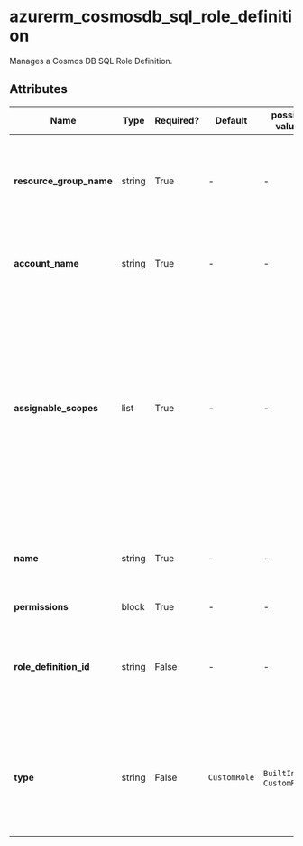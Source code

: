 # azurerm_cosmosdb_sql_role_definition

Manages a Cosmos DB SQL Role Definition.

## Attributes

| Name | Type | Required? | Default  | possible values | Description |
| ---- | ---- | --------- | -------- | ----------- | ----------- |
| **resource_group_name** | string | True | -  |  -  | The name of the Resource Group in which the Cosmos DB SQL Role Definition is created. Changing this forces a new resource to be created. | 
| **account_name** | string | True | -  |  -  | The name of the Cosmos DB Account. Changing this forces a new resource to be created. | 
| **assignable_scopes** | list | True | -  |  -  | A list of fully qualified scopes at or below which Role Assignments may be created using this Cosmos DB SQL Role Definition. It will allow application of this Cosmos DB SQL Role Definition on the entire Database Account or any underlying Database/Collection. Scopes higher than Database Account are not enforceable as assignable scopes. | 
| **name** | string | True | -  |  -  | An user-friendly name for the Cosmos DB SQL Role Definition which must be unique for the Database Account. | 
| **permissions** | block | True | -  |  -  | A `permissions` block. | 
| **role_definition_id** | string | False | -  |  -  | The GUID as the name of the Cosmos DB SQL Role Definition - one will be generated if not specified. Changing this forces a new resource to be created. | 
| **type** | string | False | `CustomRole`  |  `BuiltInRole`, `CustomRole`  | The type of the Cosmos DB SQL Role Definition. Possible values are `BuiltInRole` and `CustomRole`. Defaults to `CustomRole`. Changing this forces a new resource to be created. | 

